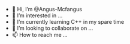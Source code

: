 - 👋 Hi, I’m @Angus-Mcfangus
- 👀 I’m interested in ...
- 🌱 I’m currently learning C++ in my spare time
- 💞️ I’m looking to collaborate on ...
- 📫 How to reach me ...

<!---
Angus-Mcfangus/Angus-Mcfangus is a ✨ special ✨ repository because its `README.md` (this file) appears on your GitHub profile.
You can click the Preview link to take a look at your changes.
--->
